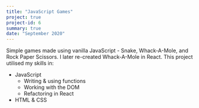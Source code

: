```yaml
---
title: "JavaScript Games"
project: true
project-id: 6
summary: true
date: "September 2020"
---
```


Simple games made using vanilla JavaScript - Snake, Whack-A-Mole, and Rock Paper Scissors. I later re-created Whack-A-Mole in React. This project utilised my skills in:
* JavaScript
  * Writing & using functions
  * Working with the DOM
  * Refactoring in React
* HTML & CSS